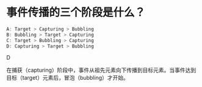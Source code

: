 # 事件传播的三个阶段是什么？
```javascript
A: Target > Capturing > Bubbling
B: Bubbling > Target > Capturing
C: Target > Bubbling > Capturing
D: Capturing > Target > Bubbling
```

D

在捕获（capturing）阶段中，事件从祖先元素向下传播到目标元素。当事件达到目标（target）元素后，冒泡（bubbling）才开始。